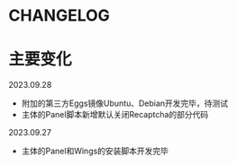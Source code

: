 # CHANGELOG

# 主要变化

2023.09.28

- 附加的第三方Eggs镜像Ubuntu、Debian开发完毕，待测试
- 主体的Panel脚本新增默认关闭Recaptcha的部分代码

2023.09.27

- 主体的Panel和Wings的安装脚本开发完毕
